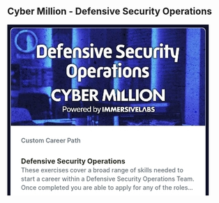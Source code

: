 **Cyber Million - Defensive Security Operations**  
---  
![Cyber Million](Images/Cyber_Million.jpg)
